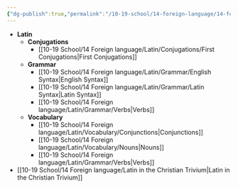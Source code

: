 ```yaml
---
{"dg-publish":true,"permalink":"/10-19-school/14-foreign-language/14-foreign-language/"}
---
```



- **Latin**
	- **Conjugations**
		- [[10-19 School/14 Foreign language/Latin/Conjugations/First Conjugations\|First Conjugations]]
	- **Grammar**
		- [[10-19 School/14 Foreign language/Latin/Grammar/English Syntax\|English Syntax]]
		- [[10-19 School/14 Foreign language/Latin/Grammar/Latin Syntax\|Latin Syntax]]
		- [[10-19 School/14 Foreign language/Latin/Grammar/Verbs\|Verbs]]
	- **Vocabulary**
		- [[10-19 School/14 Foreign language/Latin/Vocabulary/Conjunctions\|Conjunctions]]
		- [[10-19 School/14 Foreign language/Latin/Vocabulary/Nouns\|Nouns]]
		- [[10-19 School/14 Foreign language/Latin/Grammar/Verbs\|Verbs]]
- [[10-19 School/14 Foreign language/Latin in the Christian Trivium\|Latin in the Christian Trivium]]

